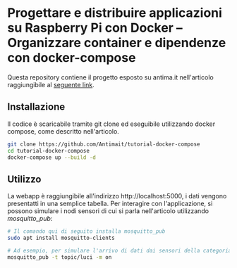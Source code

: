 # Progettare e distribuire applicazioni su Raspberry Pi con Docker – Organizzare container e dipendenze con docker-compose

Questa repository contiene il progetto esposto su antima.it nell'articolo raggiungibile al [seguente link](https://antima.it/progettare-e-distribuire-applicazioni-su-raspberry-pi-con-docker--organizzare-container-e-dipendenze-con-docker-compose/).


## Installazione
Il codice è scaricabile tramite git clone ed eseguibile utilizzando docker compose, come descritto nell'articolo.
```bash
git clone https://github.com/Antimait/tutorial-docker-compose
cd tutorial-docker-compose
docker-compose up --build -d
```

## Utilizzo

La webapp è raggiungibile all'indirizzo http://localhost:5000, i dati vengono presentatti in una semplice tabella.
Per interagire con l'applicazione, si possono simulare i nodi sensori di cui si parla nell'articolo utilizzando 
*mosquitto_pub*:

```bash
# Il comando qui di seguito installa mosquitto_pub
sudo apt install mosquitto-clients

# Ad esempio, per simulare l'arrivo di dati dai sensori della categoria 'luci'
mosquitto_pub -t topic/luci -m on
```

